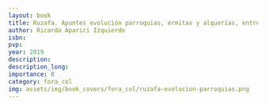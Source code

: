 ```yaml
---
layout: book
title: Ruzafa. Apuntes evolución parroquias, ermitas y alquerías, entre 1836 y 1877
author: Ricardo Aparici Izquierdo
isbn: 
pvp: 
year: 2019
description: 
description_long: 
importance: 8
category: fora_col
img: assets/img/book_covers/fora_col/ruzafa-evolucion-parroquias.png
---
```

